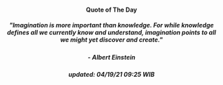 <h4 align="center">Quote of The Day</h4>
<h5 align="center"><i>"Imagination is more important than knowledge. For while knowledge defines all we currently know and understand, imagination points to all we might yet discover and create."</i></h5>
<h5 align="center">- Albert Einstein</h5>


<h5 align="center"><i>updated:  04/19/21 09:25 WIB</i></h5>

